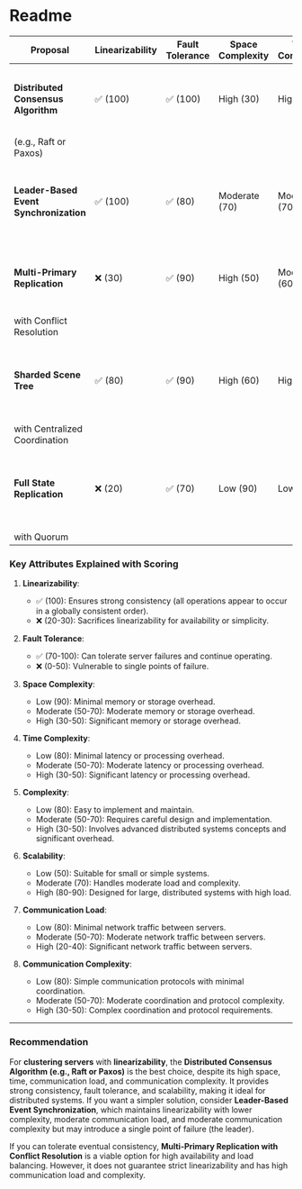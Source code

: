# Readme

| **Proposal**                           | **Linearizability** | **Fault Tolerance** | **Space Complexity** | **Time Complexity** | **Complexity** | **Scalability** | **Communication Load** | **Communication Complexity** | **Use Case**                                                                 |
| -------------------------------------- | ------------------- | ------------------- | -------------------- | ------------------- | -------------- | --------------- | ---------------------- | ---------------------------- | ---------------------------------------------------------------------------- |
| **Distributed Consensus Algorithm**    | ✅ (100)            | ✅ (100)            | High (30)            | High (40)           | High (30)      | High (90)       | High (30)              | High (30)                    | Strict linearizability and fault tolerance in distributed systems.           |
| (e.g., Raft or Paxos)                  |                     |                     |                      |                     |                |                 |                        |                              |                                                                              |
| **Leader-Based Event Synchronization** | ✅ (100)            | ✅ (80)             | Moderate (70)        | Moderate (70)       | Moderate (60)  | Moderate (70)   | Moderate (60)          | Moderate (60)                | Simpler than full consensus; maintains linearizability with a single leader. |
| **Multi-Primary Replication**          | ❌ (30)             | ✅ (90)             | High (50)            | Moderate (60)       | Moderate (50)  | High (80)       | High (40)              | High (40)                    | High availability and load balancing; sacrifices linearizability.            |
| with Conflict Resolution               |                     |                     |                      |                     |                |                 |                        |                              |                                                                              |
| **Sharded Scene Tree**                 | ✅ (80)             | ✅ (90)             | High (60)            | High (50)           | High (50)      | High (80)       | Moderate (50)          | Moderate (50)                | Large scene trees with independent sub-trees; requires shard management.     |
| with Centralized Coordination          |                     |                     |                      |                     |                |                 |                        |                              |                                                                              |
| **Full State Replication**             | ❌ (20)             | ✅ (70)             | Low (90)             | Low (80)            | Low (80)       | Low (50)        | High (20)              | Low (80)                     | Simple, infrequently updated scene trees; inefficient for real-time updates. |
| with Quorum                            |                     |                     |                      |                     |                |                 |                        |                              |                                                                              |

### **Key Attributes Explained with Scoring**

1. **Linearizability**:

   - ✅ (100): Ensures strong consistency (all operations appear to occur in a globally consistent order).
   - ❌ (20-30): Sacrifices linearizability for availability or simplicity.

2. **Fault Tolerance**:

   - ✅ (70-100): Can tolerate server failures and continue operating.
   - ❌ (0-50): Vulnerable to single points of failure.

3. **Space Complexity**:

   - Low (90): Minimal memory or storage overhead.
   - Moderate (50-70): Moderate memory or storage overhead.
   - High (30-50): Significant memory or storage overhead.

4. **Time Complexity**:

   - Low (80): Minimal latency or processing overhead.
   - Moderate (50-70): Moderate latency or processing overhead.
   - High (30-50): Significant latency or processing overhead.

5. **Complexity**:

   - Low (80): Easy to implement and maintain.
   - Moderate (50-70): Requires careful design and implementation.
   - High (30-50): Involves advanced distributed systems concepts and significant overhead.

6. **Scalability**:

   - Low (50): Suitable for small or simple systems.
   - Moderate (70): Handles moderate load and complexity.
   - High (80-90): Designed for large, distributed systems with high load.

7. **Communication Load**:

   - Low (80): Minimal network traffic between servers.
   - Moderate (50-70): Moderate network traffic between servers.
   - High (20-40): Significant network traffic between servers.

8. **Communication Complexity**:
   - Low (80): Simple communication protocols with minimal coordination.
   - Moderate (50-70): Moderate coordination and protocol complexity.
   - High (30-50): Complex coordination and protocol requirements.

---

### **Recommendation**

For **clustering servers** with **linearizability**, the **Distributed Consensus Algorithm (e.g., Raft or Paxos)** is the best choice, despite its high space, time, communication load, and communication complexity. It provides strong consistency, fault tolerance, and scalability, making it ideal for distributed systems. If you want a simpler solution, consider **Leader-Based Event Synchronization**, which maintains linearizability with lower complexity, moderate communication load, and moderate communication complexity but may introduce a single point of failure (the leader).

If you can tolerate eventual consistency, **Multi-Primary Replication with Conflict Resolution** is a viable option for high availability and load balancing. However, it does not guarantee strict linearizability and has high communication load and complexity.
